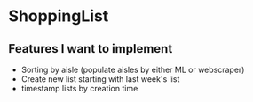 # ShoppingList


## Features I want to implement
- Sorting by aisle (populate aisles by either ML or webscraper)
- Create new list starting with last week's list
- timestamp lists by creation time


